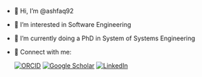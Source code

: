 - 👋 Hi, I’m @ashfaq92  
- 👀 I’m interested in Software Engineering  
- 🌱 I’m currently doing a PhD in System of Systems Engineering  
- 🔗 Connect with me:

  
  [![ORCID](https://img.shields.io/badge/ORCID-0000--0003--1870--7680-A6CE39?style=flat&logo=orcid&logoColor=white)](https://orcid.org/0000-0003-1870-7680)
  [![Google Scholar](https://img.shields.io/badge/Google%20Scholar-Profile-blue?style=flat&logo=google-scholar&logoColor=white)](https://scholar.google.com/citations?user=gP9NwrAAAAAJ)
  [![LinkedIn](https://custom-icon-badges.demolab.com/badge/LinkedIn-0A66C2?logo=linkedin-white&logoColor=fff)](https://www.linkedin.com/in/92ashfaq)


<!---
ashfaq92/ashfaq92 is a ✨ special ✨ repository because its `README.md` (this file) appears on your GitHub profile.
You can click the Preview link to take a look at your changes.
--->
